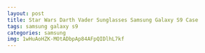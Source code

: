 ```yaml
---
layout: post
title: Star Wars Darth Vader Sunglasses Samsung Galaxy S9 Case
tags: samsung galaxy s9
categories: samsung
img: 1wHuAoHZK-MOtADbpAp84AFpQIDlhL7kf
---
```

